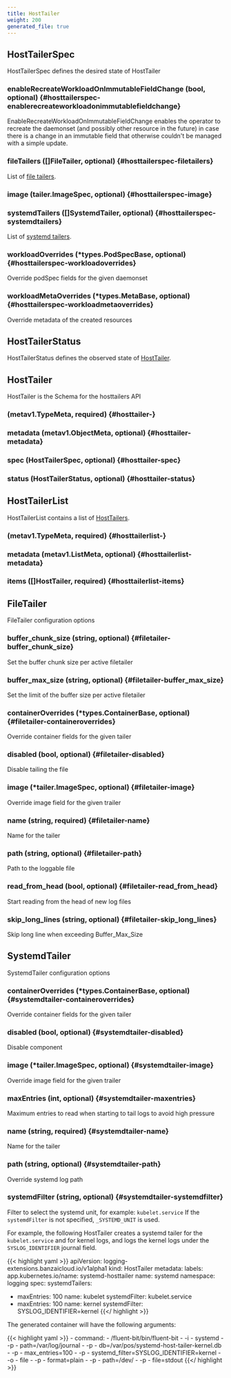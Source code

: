 ```yaml
---
title: HostTailer
weight: 200
generated_file: true
---
```


## HostTailerSpec

HostTailerSpec defines the desired state of HostTailer

### enableRecreateWorkloadOnImmutableFieldChange (bool, optional) {#hosttailerspec-enablerecreateworkloadonimmutablefieldchange}

EnableRecreateWorkloadOnImmutableFieldChange enables the operator to recreate the daemonset (and possibly other resource in the future) in case there is a change in an immutable field that otherwise couldn't be managed with a simple update. 


### fileTailers ([]FileTailer, optional) {#hosttailerspec-filetailers}

List of [file tailers](#filetailer).


### image (tailer.ImageSpec, optional) {#hosttailerspec-image}


### systemdTailers ([]SystemdTailer, optional) {#hosttailerspec-systemdtailers}

List of [systemd tailers](#systemdtailer).


### workloadOverrides (*types.PodSpecBase, optional) {#hosttailerspec-workloadoverrides}

Override podSpec fields for the given daemonset 


### workloadMetaOverrides (*types.MetaBase, optional) {#hosttailerspec-workloadmetaoverrides}

Override metadata of the created resources 



## HostTailerStatus

HostTailerStatus defines the observed state of [HostTailer](#hosttailer).


## HostTailer

HostTailer is the Schema for the hosttailers API

###  (metav1.TypeMeta, required) {#hosttailer-}


### metadata (metav1.ObjectMeta, optional) {#hosttailer-metadata}


### spec (HostTailerSpec, optional) {#hosttailer-spec}


### status (HostTailerStatus, optional) {#hosttailer-status}



## HostTailerList

HostTailerList contains a list of [HostTailers](#hosttailer).

###  (metav1.TypeMeta, required) {#hosttailerlist-}


### metadata (metav1.ListMeta, optional) {#hosttailerlist-metadata}


### items ([]HostTailer, required) {#hosttailerlist-items}



## FileTailer

FileTailer configuration options

### buffer_chunk_size (string, optional) {#filetailer-buffer_chunk_size}

Set the buffer chunk size per active filetailer 


### buffer_max_size (string, optional) {#filetailer-buffer_max_size}

Set the limit of the buffer size per active filetailer 


### containerOverrides (*types.ContainerBase, optional) {#filetailer-containeroverrides}

Override container fields for the given tailer 


### disabled (bool, optional) {#filetailer-disabled}

Disable tailing the file 


### image (*tailer.ImageSpec, optional) {#filetailer-image}

Override image field for the given trailer 


### name (string, required) {#filetailer-name}

Name for the tailer 


### path (string, optional) {#filetailer-path}

Path to the loggable file 


### read_from_head (bool, optional) {#filetailer-read_from_head}

Start reading from the head of new log files 


### skip_long_lines (string, optional) {#filetailer-skip_long_lines}

Skip long line when exceeding Buffer_Max_Size 



## SystemdTailer

SystemdTailer configuration options

### containerOverrides (*types.ContainerBase, optional) {#systemdtailer-containeroverrides}

Override container fields for the given tailer 


### disabled (bool, optional) {#systemdtailer-disabled}

Disable component 


### image (*tailer.ImageSpec, optional) {#systemdtailer-image}

Override image field for the given trailer 


### maxEntries (int, optional) {#systemdtailer-maxentries}

Maximum entries to read when starting to tail logs to avoid high pressure 


### name (string, required) {#systemdtailer-name}

Name for the tailer 


### path (string, optional) {#systemdtailer-path}

Override systemd log path 


### systemdFilter (string, optional) {#systemdtailer-systemdfilter}

Filter to select the systemd unit, for example: `kubelet.service`
If the `systemdFilter` is not specified, `_SYSTEMD_UNIT` is used.

For example, the following HostTailer creates a systemd tailer for the `kubelet.service` and for kernel logs, and logs the kernel logs under the `SYSLOG_IDENTIFIER` journal field.

{{< highlight yaml >}}
apiVersion: logging-extensions.banzaicloud.io/v1alpha1
kind: HostTailer
metadata:
  labels:
    app.kubernetes.io/name: systemd-hosttailer
  name: systemd
  namespace: logging
spec:
  systemdTailers:
  - maxEntries: 100
    name: kubelet
    systemdFilter: kubelet.service
  - maxEntries: 100
    name: kernel
    systemdFilter: SYSLOG_IDENTIFIER=kernel
{{</ highlight >}}

The generated container will have the following arguments:

{{< highlight yaml >}}
      - command:
        - /fluent-bit/bin/fluent-bit
        - -i
        - systemd
        - -p
        - path=/var/log/journal
        - -p
        - db=/var/pos/systemd-host-tailer-kernel.db
        - -p
        - max_entries=100
        - -p
        - systemd_filter=SYSLOG_IDENTIFIER=kernel
        - -o
        - file
        - -p
        - format=plain
        - -p
        - path=/dev/
        - -p
        - file=stdout
{{</ highlight >}}
